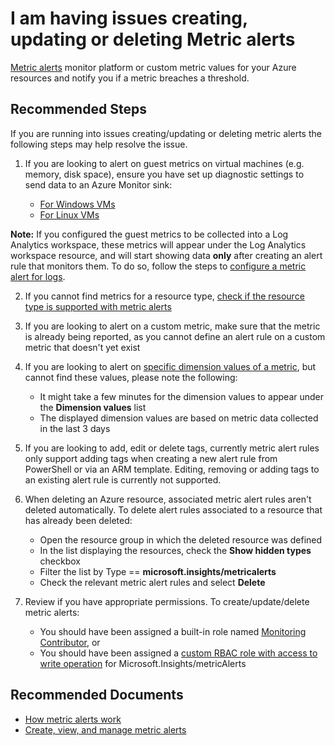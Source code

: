 <properties
	pageTitle="I am having issues creating, updating or deleting Metric alerts"
	description="I am having issues creating, updating or deleting Metric alerts"
	infoBubbleText=""
	service="microsoft.insights"
	resource="metricalerts"
	authors="harelbr"
	ms.author="harelbr"
	displayOrder="8"
	articleId="insights-alertcrud-metric"
	diagnosticScenario=""
	selfHelpType="generic"
	supportTopicIds="32629625,32629675"
	resourceTags=""
	productPesIds="15454"
	cloudEnvironments="public, fairfax"
	ownershipId="AzureMonitoring_ActionGroup"
/>

# I am having issues creating, updating or deleting Metric alerts

[Metric alerts](https://docs.microsoft.com/azure/azure-monitor/platform/alerts-metric-overview) monitor platform or custom metric values for your Azure resources and notify you if a metric breaches a threshold.

## **Recommended Steps**

If you are running into issues creating/updating or deleting metric alerts the following steps may help resolve the issue.

1. If you are looking to alert on guest metrics on virtual machines (e.g. memory, disk space), ensure you have set up diagnostic settings to send data to an Azure Monitor sink:

    * [For Windows VMs](https://docs.microsoft.com/azure/azure-monitor/platform/collect-custom-metrics-guestos-resource-manager-vm)
    * [For Linux VMs](https://docs.microsoft.com/azure/azure-monitor/platform/collect-custom-metrics-linux-telegraf)

**Note:** If you configured the guest metrics to be collected into a Log Analytics workspace, these metrics will appear under the Log Analytics workspace resource, and will start showing data **only** after creating an alert rule that monitors them. To do so, follow the steps to [configure a metric alert for logs](https://docs.microsoft.com/azure/azure-monitor/platform/alerts-metric-logs#configuring-metric-alert-for-logs).

2. If you cannot find metrics for a resource type, [check if the resource type is supported with metric alerts](https://docs.microsoft.com/azure/azure-monitor/platform/alerts-metric-near-real-time)

3. If you are looking to alert on a custom metric, make sure that the metric is already being reported, as you cannot define an alert rule on a custom metric that doesn't yet exist

4. If you are looking to alert on [specific dimension values of a metric](https://docs.microsoft.com/azure/azure-monitor/platform/alerts-metric-overview#using-dimensions), but cannot find these values, please note the following:

	- It might take a few minutes for the dimension values to appear under the **Dimension values** list
	- The displayed dimension values are based on metric data collected in the last 3 days

5. If you are looking to add, edit or delete tags, currently metric alert rules only support adding tags when creating a new alert rule from PowerShell or via an ARM template. Editing, removing or adding tags to an existing alert rule is currently not supported.

6. When deleting an Azure resource, associated metric alert rules aren't deleted automatically. To delete alert rules associated to a resource that has already been deleted:

	- Open the resource group in which the deleted resource was defined
	- In the list displaying the resources, check the **Show hidden types** checkbox
	- Filter the list by Type == **microsoft.insights/metricalerts**
	- Check the relevant metric alert rules and select **Delete**

7. Review if you have appropriate permissions. To create/update/delete metric alerts:

    * You should have been assigned a built-in role named [Monitoring Contributor](https://docs.microsoft.com/azure/azure-monitor/platform/roles-permissions-security#monitoring-contributor), or
    * You should have been assigned a [custom RBAC role with access to write operation](https://docs.microsoft.com/azure/azure-monitor/platform/roles-permissions-security#monitoring-permissions-and-custom-rbac-roles) for Microsoft.Insights/metricAlerts

## **Recommended Documents**

* [How metric alerts work](https://docs.microsoft.com/azure/azure-monitor/platform/alerts-metric-overview)<br>
* [Create, view, and manage metric alerts](https://docs.microsoft.com/azure/azure-monitor/platform/alerts-metric)
